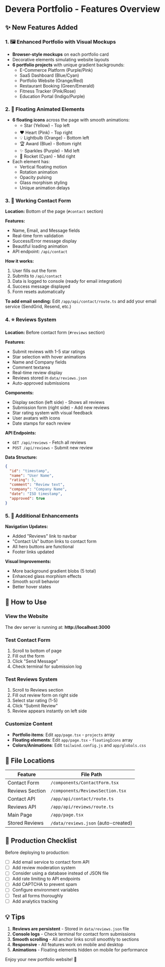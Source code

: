 # Devera Portfolio - Features Overview

## ✨ New Features Added

### 1. 🖼️ Enhanced Portfolio with Visual Mockups
- **Browser-style mockups** on each portfolio card
- Decorative elements simulating website layouts
- **6 portfolio projects** with unique gradient backgrounds:
  - E-Commerce Platform (Purple/Pink)
  - SaaS Dashboard (Blue/Cyan)
  - Portfolio Website (Orange/Red)
  - Restaurant Booking (Green/Emerald)
  - Fitness Tracker (Pink/Rose)
  - Education Portal (Indigo/Purple)

### 2. 🎪 Floating Animated Elements
- **6 floating icons** across the page with smooth animations:
  - ⭐ Star (Yellow) - Top left
  - ❤️ Heart (Pink) - Top right
  - 💡 Lightbulb (Orange) - Bottom left
  - 🏆 Award (Blue) - Bottom right
  - ✨ Sparkles (Purple) - Mid left
  - 🚀 Rocket (Cyan) - Mid right
- Each element has:
  - Vertical floating motion
  - Rotation animation
  - Opacity pulsing
  - Glass morphism styling
  - Unique animation delays

### 3. 💬 Working Contact Form
**Location:** Bottom of the page (`#contact` section)

**Features:**
- Name, Email, and Message fields
- Real-time form validation
- Success/Error message display
- Beautiful loading animation
- API endpoint: `/api/contact`

**How it works:**
1. User fills out the form
2. Submits to `/api/contact`
3. Data is logged to console (ready for email integration)
4. Success message displayed
5. Form resets automatically

**To add email sending:**
Edit `/app/api/contact/route.ts` and add your email service (SendGrid, Resend, etc.)

### 4. ⭐ Reviews System
**Location:** Before contact form (`#reviews` section)

**Features:**
- Submit reviews with 1-5 star ratings
- Star selection with hover animations
- Name and Company fields
- Comment textarea
- Real-time review display
- Reviews stored in `data/reviews.json`
- Auto-approved submissions

**Components:**
- Display section (left side) - Shows all reviews
- Submission form (right side) - Add new reviews
- Star rating system with visual feedback
- User avatars with icons
- Date stamps for each review

**API Endpoints:**
- `GET /api/reviews` - Fetch all reviews
- `POST /api/reviews` - Submit new review

**Data Structure:**
```json
{
  "id": "timestamp",
  "name": "User Name",
  "rating": 5,
  "comment": "Review text",
  "company": "Company Name",
  "date": "ISO timestamp",
  "approved": true
}
```

### 5. 🎨 Additional Enhancements

**Navigation Updates:**
- Added "Reviews" link to navbar
- "Contact Us" button links to contact form
- All hero buttons are functional
- Footer links updated

**Visual Improvements:**
- More background gradient blobs (5 total)
- Enhanced glass morphism effects
- Smooth scroll behavior
- Better hover states

## 🔧 How to Use

### View the Website
The dev server is running at: **http://localhost:3000**

### Test Contact Form
1. Scroll to bottom of page
2. Fill out the form
3. Click "Send Message"
4. Check terminal for submission log

### Test Reviews System
1. Scroll to Reviews section
2. Fill out review form on right side
3. Select star rating (1-5)
4. Click "Submit Review"
5. Review appears instantly on left side

### Customize Content
- **Portfolio items**: Edit `app/page.tsx` - `projects` array
- **Floating elements**: Edit `app/page.tsx` - `floatingIcons` array
- **Colors/Animations**: Edit `tailwind.config.js` and `app/globals.css`

## 📁 File Locations

| Feature | File Path |
|---------|-----------|
| Contact Form | `/components/ContactForm.tsx` |
| Reviews Section | `/components/ReviewsSection.tsx` |
| Contact API | `/app/api/contact/route.ts` |
| Reviews API | `/app/api/reviews/route.ts` |
| Main Page | `/app/page.tsx` |
| Stored Reviews | `/data/reviews.json` (auto-created) |

## 🚀 Production Checklist

Before deploying to production:

- [ ] Add email service to contact form API
- [ ] Add review moderation system
- [ ] Consider using a database instead of JSON file
- [ ] Add rate limiting to API endpoints
- [ ] Add CAPTCHA to prevent spam
- [ ] Configure environment variables
- [ ] Test all forms thoroughly
- [ ] Add analytics tracking

## 💡 Tips

1. **Reviews are persistent** - Stored in `data/reviews.json` file
2. **Console logs** - Check terminal for contact form submissions
3. **Smooth scrolling** - All anchor links scroll smoothly to sections
4. **Responsive** - All features work on mobile and desktop
5. **Animations** - Floating elements hidden on mobile for performance

Enjoy your new portfolio website! 🎉

